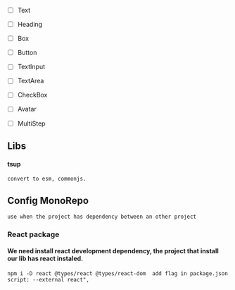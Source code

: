 - [ ] Text
- [ ] Heading
- [ ] Box
- [ ] Button
- [ ] TextInput
- [ ] TextArea
- [ ] CheckBox
- [ ] Avatar
- [ ] MultiStep


## Libs
#### tsup
``
convert to esm, commonjs.
``

## Config MonoRepo
``
use when the project has dependency between an other project
``

### React package
#### We need install react development dependency, the project that install our lib has react instaled. 
``
npm i -D react @types/react @types/react-dom 
add flag in package.json script: --external react",
``
